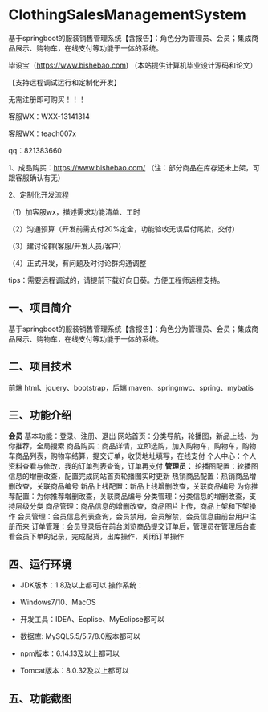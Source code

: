 # ClothingSalesManagementSystem
 基于springboot的服装销售管理系统【含报告】：角色分为管理员、会员；集成商品展示、购物车，在线支付等功能于一体的系统。

毕设宝（https://www.bishebao.com) （本站提供计算机毕业设计源码和论文）

【支持远程调试运行和定制化开发】

无需注册即可购买！！！

客服WX：WXX-13141314

客服WX：teach007x

qq：821383660


1、成品购买：https://www.bishebao.com/ （注：部分商品在库存还未上架，可跟客服确认有无）

2、定制化开发流程

（1）加客服wx，描述需求功能清单、工时

（2）沟通预算（开发前需支付20%定金，功能验收无误后付尾款，交付）

（3）建讨论群(客服/开发人员/客户)

（4）正式开发，有问题及时讨论群沟通调整

tips：需要远程调试的，请提前下载好向日葵。方便工程师远程支持。
<h2>一、项目简介</h2>
基于springboot的服装销售管理系统【含报告】：角色分为管理员、会员；集成商品展示、购物车，在线支付等功能于一体的系统。
<h2>二、项目技术</h2>
前端 html、jquery、bootstrap，后端 maven、springmvc、spring、mybatis
<h2>三、功能介绍</h2>
<div class="markdown-heading" dir="auto">
<div class="markdown-heading" dir="auto"><strong>会员</strong>
基本功能：登录、注册、退出
网站首页：分类导航，轮播图，新品上线、为你推荐，全局搜索
商品购买：商品详情，立即选购，加入购物车，购物车，购物车商品列表，购物车结算，提交订单，收货地址填写，在线支付
个人中心：个人资料查看与修改，我的订单列表查询，订单再支付
<strong>管理员：</strong>
轮播图配置：轮播图信息的增删改查，配置完成网站首页轮播图实时更新
热销商品配置：热销商品增删改查，关联商品编号
新品上线配置：新品上线增删改查，关联商品编号
为你推荐配置：为你推荐增删改查，关联商品编号
分类管理：分类信息的增删改查，支持层级分类
商品管理：商品信息的增删改查，商品图片上传，商品上架和下架操作
会员管理：会员信息列表查询，会员禁用，会员解禁，会员信息由前台用户注册而来
订单管理：会员登录后在前台浏览商品提交订单后，管理员在管理后台查看会员下单的记录，完成配货，出库操作，关闭订单操作</div>
</div>
<h2>四、运行环境</h2>
<ul dir="auto">
 	<li>
<p dir="auto">JDK版本：1.8及以上都可以 操作系统：</p>
</li>
 	<li>
<p dir="auto">Windows7/10、MacOS</p>
</li>
 	<li>
<p dir="auto">开发工具：IDEA、Ecplise、MyEclipse都可以</p>
</li>
 	<li>
<p dir="auto">数据库: MySQL5.5/5.7/8.0版本都可以</p>
</li>
 	<li>
<p dir="auto">npm版本：6.14.13及以上都可以</p>
</li>
 	<li>
<p dir="auto">Tomcat版本：8.0.32及以上都可以</p>
</li>
</ul>
<h2>五、功能截图</h2>
<img class="aligncenter size-full wp-image" src="https://www.bishebao.com/wp-content/uploads/2024/07/Java毕业设计-基于springboot的服装销售管理系统【含报告】/result/image_1_1.png" alt="" />
<img class="aligncenter size-full wp-image" src="https://www.bishebao.com/wp-content/uploads/2024/07/Java毕业设计-基于springboot的服装销售管理系统【含报告】/result/image_2_2.png" alt="" />
<img class="aligncenter size-full wp-image" src="https://www.bishebao.com/wp-content/uploads/2024/07/Java毕业设计-基于springboot的服装销售管理系统【含报告】/result/image_3_3.png" alt="" />
<img class="aligncenter size-full wp-image" src="https://www.bishebao.com/wp-content/uploads/2024/07/Java毕业设计-基于springboot的服装销售管理系统【含报告】/result/image_4_4.png" alt="" />
<img class="aligncenter size-full wp-image" src="https://www.bishebao.com/wp-content/uploads/2024/07/Java毕业设计-基于springboot的服装销售管理系统【含报告】/result/image_5_5.png" alt="" />
<img class="aligncenter size-full wp-image" src="https://www.bishebao.com/wp-content/uploads/2024/07/Java毕业设计-基于springboot的服装销售管理系统【含报告】/result/image_6_6.png" alt="" />
<img class="aligncenter size-full wp-image" src="https://www.bishebao.com/wp-content/uploads/2024/07/Java毕业设计-基于springboot的服装销售管理系统【含报告】/result/image_7_7.png" alt="" />
<img class="aligncenter size-full wp-image" src="https://www.bishebao.com/wp-content/uploads/2024/07/Java毕业设计-基于springboot的服装销售管理系统【含报告】/result/image_8_8.png" alt="" />
<img class="aligncenter size-full wp-image" src="https://www.bishebao.com/wp-content/uploads/2024/07/Java毕业设计-基于springboot的服装销售管理系统【含报告】/result/image_9_9.png" alt="" />